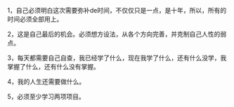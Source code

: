 1，自己必须明白这次需要弥补de时间，不仅仅只是一点，是十年，所以，所有的时间必须全部用上。    

2，这是自己最后的机会。必须想方设法，从各个方向完善，并克制自己人性的弱点。    

3，每天都需要自己自查，我已经学了什么，现在我学了什么，还有什么没学，我掌握了什么，还有什么没有掌握。    

4，我的人生还需要做什么。   

5，必须至少学习两项项目。    

